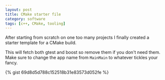 ```yaml
---
layout: post
title: CMake starter file
category: software
tags: [c++, CMake, tooling]
---
```


After starting from scratch on one too many projects I finally created a starter template for a CMake build.

This will fetch both gtest and boost so remove them if you don't need them. Make sure to change the app name from `MainMain` to whatever tickles your fancy.

{% gist 69d8d5d788c152518b31e83573d052fe %}
